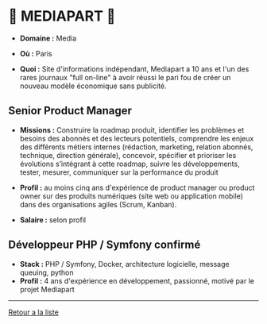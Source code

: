 # 📰 MEDIAPART 📰 

- **Domaine :** Media

- **Où :** Paris
- **Quoi :** Site d'informations indépendant,
Mediapart a 10 ans et l'un des rares journaux "full on-line" à avoir réussi le pari fou de créer un
nouveau modèle économique sans publicité.

## Senior Product Manager

- **Missions :** Construire la roadmap produit, identifier les problèmes et besoins des abonnés et des lecteurs potentiels, comprendre les enjeux des différents métiers internes (rédaction, marketing, relation abonnés, technique, direction générale), concevoir, spécifier et prioriser les évolutions s’intégrant à cette roadmap, suivre les développements, tester, mesurer, communiquer sur la performance du produit
- **Profil :** au moins cinq ans d'expérience de product manager ou product owner sur des produits numériques (site web ou application mobile) dans des organisations agiles (Scrum, Kanban).

- **Salaire :** selon profil

## Développeur PHP / Symfony confirmé
- **Stack :** PHP / Symfony, Docker, architecture logicielle, message queuing, python
- **Profil :** 4 ans d'expérience en développement, passionné, motivé par le projet Mediapart

----
[Retour a la liste](#file-00readme-md)